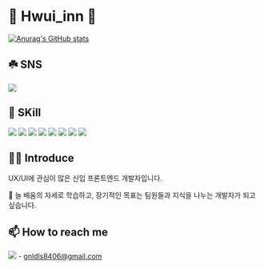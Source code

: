 # 🐣 Hwui_inn 🐥

[![Anurag's GitHub stats](https://github-readme-stats.vercel.app/api?username=Huwiinn)](https://github.com/Huwiinn/github-readme-stats)

## ☘️ SNS
<a href="https://velog.io/@hui0725" target="_blank">
<img src="https://img.shields.io/badge/Velog-20C997?style=flat&logo=velog&logoColor=white"/>
</a>


## 📕 SKill

<span>
  <img src="https://img.shields.io/badge/Html5-E34F26?style=flat&logo=Html5&logoColor=white"/>
  <img src="https://img.shields.io/badge/CSS3-1572B6?style=flat&logo=CSS3&logoColor=white"/>
  <img src="https://img.shields.io/badge/JavaScript-F7DF1E?style=flat&logo=JavaScript&logoColor=white"/>
  <img src="https://img.shields.io/badge/TypeScript-3178C6?style=flat&logo=TypeScript&logoColor=white"/>
  <img src="https://img.shields.io/badge/React-61DAFB?style=flat&logo=React&logoColor=white"/>  
  <img src="https://img.shields.io/badge/Next.js-000?style=flat&logo=Next.js&logoColor=white"/> 
  <img src="https://img.shields.io/badge/Firebase-FFCA28?style=flat&logo=Firebase&logoColor=white"/>
  <img src="https://img.shields.io/badge/Tailwind CSS-06B6D4?style=flat&logo=Tailwind CSS&logoColor=white"/>
</span>


## 🏌️‍♂️ Introduce

<div>
  <p> UX/UI에 관심이 많은 신입 프론트엔드 개발자입니다.</p>
  <p> 늘 배움의 자세로 학습하고, 장기적인 목표는 팀원들과 지식을 나누는 개발자가 되고싶습니다. </p>
</div>

## 📫 How to reach me
<span>
<img src="https://img.shields.io/badge/Gmail-EA4335?style=flat&logo=Gmail&logoColor=white"/> -
</span>
<a href="mailto:gnldls8406@gmail.com">gnldls8406@gmail.com</a>


  

<!--
**Huwiinn/Huwiinn** is a ✨ _special_ ✨ repository because its `README.md` (this file) appears on your GitHub profile.

헤더 뱃지 달기 https://velog.io/@somm/Github-readme-%EA%BE%B8%EB%AF%B8%EA%B8%B0
깃헙 꾸미기 https://velog.io/@seondal/Github-Readme-%EA%BE%B8%EB%AF%B8%EA%B8%B0-%EC%B4%9D%EC%A0%95%EB%A6%AC#-%EB%B2%A8%EB%A1%9C%EA%B7%B8-%ED%8F%AC%EC%8A%A4%ED%8C%85-%EB%A6%AC%EB%93%9C%EB%AF%B8%EC%97%90-%EB%B3%B4%EC%97%AC%EC%A3%BC%EA%B8%B0

Here are some ideas to get you started:

- 🔭 I’m currently working on ...
- 🌱 I’m currently learning ...
- 👯 I’m looking to collaborate on ...
- 🤔 I’m looking for help with ...
- 💬 Ask me about ...
- 📫 How to reach me: ...
- 😄 Pronouns: ...
- ⚡ Fun fact: ...
-->
